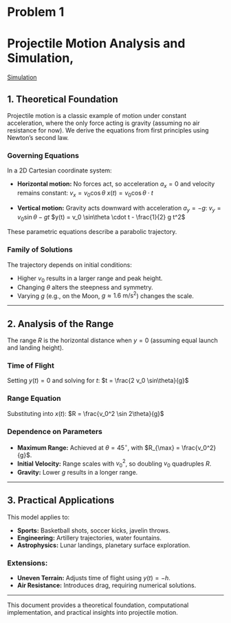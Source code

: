 # Problem 1
# Projectile Motion Analysis and Simulation,

[Simulation](simulation.html)

## 1. Theoretical Foundation

Projectile motion is a classic example of motion under constant acceleration, where the only force acting is gravity (assuming no air resistance for now). We derive the equations from first principles using Newton’s second law.

### Governing Equations

In a 2D Cartesian coordinate system:

- **Horizontal motion:** No forces act, so acceleration $a_x = 0$ and velocity remains constant:
  $v_x = v_0 \cos\theta$
  $x(t) = v_0 \cos\theta \cdot t$

- **Vertical motion:** Gravity acts downward with acceleration $a_y = -g$:
  $v_y = v_0 \sin\theta - g t$
  $y(t) = v_0 \sin\theta \cdot t - \frac{1}{2} g t^2$

These parametric equations describe a parabolic trajectory.

### Family of Solutions

The trajectory depends on initial conditions:
- Higher $v_0$ results in a larger range and peak height.
- Changing $\theta$ alters the steepness and symmetry.
- Varying $g$ (e.g., on the Moon, $g \approx 1.6 \text{ m/s}^2$) changes the scale.

---

## 2. Analysis of the Range

The range $R$ is the horizontal distance when $y = 0$ (assuming equal launch and landing height).

### Time of Flight
Setting $y(t) = 0$ and solving for $t$:
$t = \frac{2 v_0 \sin\theta}{g}$

### Range Equation
Substituting into $x(t)$:
$R = \frac{v_0^2 \sin 2\theta}{g}$

### Dependence on Parameters
- **Maximum Range:** Achieved at $\theta = 45^\circ$, with $R_{\max} = \frac{v_0^2}{g}$.
- **Initial Velocity:** Range scales with $v_0^2$, so doubling $v_0$ quadruples $R$.
- **Gravity:** Lower $g$ results in a longer range.

---

## 3. Practical Applications

This model applies to:
- **Sports:** Basketball shots, soccer kicks, javelin throws.
- **Engineering:** Artillery trajectories, water fountains.
- **Astrophysics:** Lunar landings, planetary surface exploration.

### Extensions:
- **Uneven Terrain:** Adjusts time of flight using $y(t) = -h$.
- **Air Resistance:** Introduces drag, requiring numerical solutions.

---

This document provides a theoretical foundation, computational implementation, and practical insights into projectile motion.

